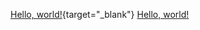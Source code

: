 [Hello, world!](http://example.com/){target="_blank"}
<a href="http://example.com/" target="_blank">Hello, world!</a>
